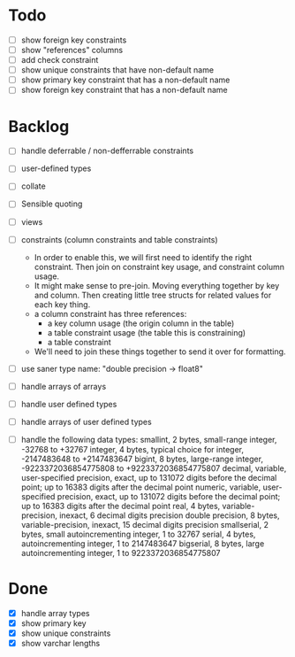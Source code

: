 # Todo
- [ ] show foreign key constraints
- [ ] show "references" columns
- [ ] add check constraint
- [ ] show unique constraints that have non-default name
- [ ] show primary key constraint that has a non-default name
- [ ] show foreign key constraint that has a non-default name

# Backlog
- [ ] handle deferrable / non-defferrable constraints
- [ ] user-defined types
- [ ] collate
- [ ] Sensible quoting
- [ ] views
- [ ] constraints (column constraints and table constraints)
  - In order to enable this, we will first need to identify the right
    constraint. Then join on constraint key usage, and constraint column
    usage.
  - It might make sense to pre-join. Moving everything together by 
    key and column. Then creating little tree structs for related values
    for each key thing. 
  - a column constraint has three references: 
    - a key column usage (the origin column in the table)
    - a table constraint usage (the table this is constraining)
    - a table constraint
  - We'll need to join these things together to send it over for formatting.

- [ ] use saner type name: "double precision -> float8"
- [ ] handle arrays of arrays
- [ ] handle user defined types
- [ ] handle arrays of user defined types
- [ ] handle the following data types:
      smallint, 2 bytes, small-range integer, -32768 to +32767
      integer, 4 bytes, typical choice for integer, -2147483648 to +2147483647
      bigint, 8 bytes, large-range integer, -9223372036854775808 to +9223372036854775807
      decimal, variable, user-specified precision, exact, up to 131072 digits before the decimal point; up to 16383 digits after the decimal point
      numeric, variable, user-specified precision, exact, up to 131072 digits before the decimal point; up to 16383 digits after the decimal point
      real, 4 bytes, variable-precision, inexact, 6 decimal digits precision
      double precision, 8 bytes, variable-precision, inexact, 15 decimal digits precision
      smallserial, 2 bytes, small autoincrementing integer, 1 to 32767
      serial, 4 bytes, autoincrementing integer, 1 to 2147483647
      bigserial, 8 bytes, large autoincrementing integer, 1 to 9223372036854775807

# Done
- [x] handle array types
- [x] show primary key
- [x] show unique constraints
- [x] show varchar lengths
